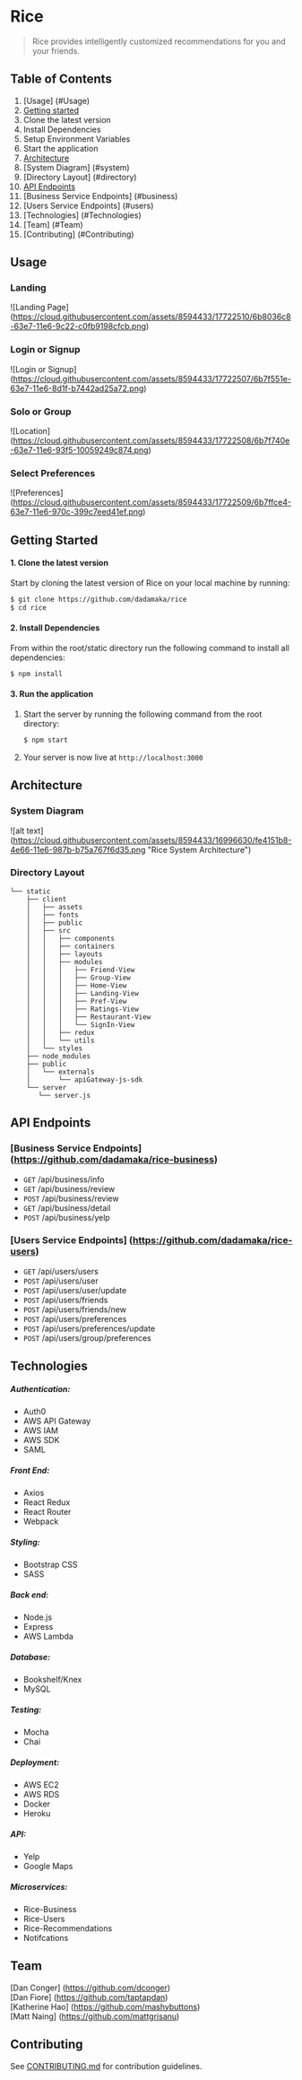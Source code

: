 # Rice
> Rice provides intelligently customized recommendations for you and your friends.

## Table of Contents
1. [Usage] (#Usage)
2. [Getting started](#Getting-Started)
  1. Clone the latest version
  2. Install Dependencies
  3. Setup Environment Variables
  4. Start the application
3. [Architecture](#Architecture)
  1. [System Diagram] (#system)
  2. [Directory Layout] (#directory)
4. [API Endpoints](#Endpoint)
  1. [Business Service Endpoints] (#business)
  2. [Users Service Endpoints] (#users)
5. [Technologies] (#Technologies)
6. [Team] (#Team)
6. [Contributing] (#Contributing)

## <a id="Usage"></a>Usage
### Landing
![Landing Page] (https://cloud.githubusercontent.com/assets/8594433/17722510/6b8036c8-63e7-11e6-9c22-c0fb9198cfcb.png)

### Login or Signup
![Login or Signup] (https://cloud.githubusercontent.com/assets/8594433/17722507/6b7f551e-63e7-11e6-8d1f-b7442ad25a72.png)

### Solo or Group
![Location] (https://cloud.githubusercontent.com/assets/8594433/17722508/6b7f740e-63e7-11e6-93f5-10059249c874.png)

### Select Preferences
![Preferences] (https://cloud.githubusercontent.com/assets/8594433/17722509/6b7ffce4-63e7-11e6-970c-399c7eed41ef.png)

## <a id="Getting-Started"></a> Getting Started
#### 1. Clone the latest version

  Start by cloning the latest version of Rice on your local machine by running:

  ```sh
  $ git clone https://github.com/dadamaka/rice
  $ cd rice
  ```
  
#### 2. Install Dependencies
  From within the root/static directory run the following command to install all dependencies:

  ```sh
  $ npm install
  ```

#### 3. Run the application

1. Start the server by running the following command from the root directory:

    ```sh
    $ npm start
    ```
2. Your server is now live at ```http://localhost:3000```
        
## <a id="Architecture"></a>Architecture

### <a id="system"></a>System Diagram
![alt text] (https://cloud.githubusercontent.com/assets/8594433/16996630/fe4151b8-4e66-11e6-987b-b75a767f6d35.png "Rice System Architecture")

### <a id="directory"></a>Directory Layout
```
└── static
    ├── client
    │   ├── assets
    │   ├── fonts
    │   ├── public
    │   ├── src
    │   │   ├── components
    │   │   ├── containers
    │   │   ├── layouts
    │   │   ├── modules
    │   │   │   ├── Friend-View
    │   │   │   ├── Group-View
    │   │   │   ├── Home-View
    │   │   │   ├── Landing-View
    │   │   │   ├── Pref-View
    │   │   │   ├── Ratings-View
    │   │   │   ├── Restaurant-View
    │   │   │   └── SignIn-View
    │   │   ├── redux
    │   │   └── utils
    │   └── styles
    ├── node_modules
    ├── public
    │   └── externals
    │       └── apiGateway-js-sdk
    └── server
       └── server.js

```

## <a id="Endpoint"></a>API Endpoints
### <a id="business"></a>[Business Service Endpoints] (https://github.com/dadamaka/rice-business)
- `GET` /api/business/info  
- `GET` /api/business/review  
- `POST` /api/business/review  
- `GET` /api/business/detail  
- `POST` /api/business/yelp  

### <a id="users"></a>[Users Service Endpoints] (https://github.com/dadamaka/rice-users)

- `GET` /api/users/users
- `POST` /api/users/user
- `POST` /api/users/user/update
- `POST` /api/users/friends
- `POST` /api/users/friends/new  
- `POST` /api/users/preferences  
- `POST` /api/users/preferences/update
- `POST` /api/users/group/preferences

## <a id="Technologies"></a>Technologies

##### Authentication:
- Auth0
- AWS API Gateway
- AWS IAM
- AWS SDK
- SAML

##### Front End:
- Axios
- React Redux
- React Router
- Webpack

##### Styling:
- Bootstrap CSS
- SASS

##### Back end:
- Node.js
- Express
- AWS Lambda

##### Database:
- Bookshelf/Knex
- MySQL

##### Testing:
- Mocha
- Chai

##### Deployment:
- AWS EC2
- AWS RDS
- Docker
- Heroku

##### API:
- Yelp
- Google Maps

##### Microservices:
- Rice-Business
- Rice-Users
- Rice-Recommendations
- Notifcations

## <a id="Team"></a>Team
[Dan Conger] (https://github.com/dconger)  
[Dan Fiore] (https://github.com/taptapdan)  
[Katherine Hao] (https://github.com/mashybuttons)  
[Matt Naing] (https://github.com/mattgrisanu)

## <a id="Contributing"></a>Contributing
See [CONTRIBUTING.md](CONTRIBUTING.md) for contribution guidelines.


